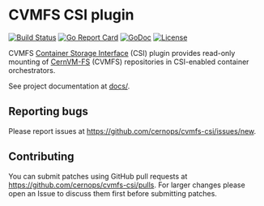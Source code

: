 # CVMFS CSI plugin

[![Build Status](https://github.com/cernops/cvmfs-csi/workflows/csi-cvmfsplugin/badge.svg?event=push&branch=master)](https://github.com/cernops/cvmfs-csi/actions?workflow=csi-cvmfsplugin)
[![Go Report Card](https://goreportcard.com/badge/github.com/cernops/cvmfs-csi)](https://goreportcard.com/report/github.com/cernops/cvmfs-csi)
[![GoDoc](https://godoc.org/github.com/cernops/cvmfs-csi?status.svg)](https://godoc.org/github.com/cernops/cvmfs-csi)
[![License](https://img.shields.io/badge/License-Apache%202.0-blue.svg)](https://opensource.org/licenses/Apache-2.0)

CVMFS [Container Storage Interface](https://github.com/container-storage-interface/spec) (CSI) plugin provides read-only mounting of [CernVM-FS](https://cernvm.cern.ch/fs/) (CVMFS) repositories in CSI-enabled container orchestrators.

See project documentation at [docs/](./docs).

## Reporting bugs

Please report issues at https://github.com/cernops/cvmfs-csi/issues/new.

## Contributing

You can submit patches using GitHub pull requests at https://github.com/cernops/cvmfs-csi/pulls. For larger changes please open an Issue to discuss them first before submitting patches.
